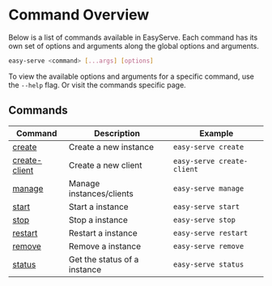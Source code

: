 # Command Overview

Below is a list of commands available in EasyServe. Each command has its own set of options and arguments along the global options and arguments.

```bash
easy-serve <command> [...args] [options]
```

To view the available options and arguments for a specific command, use the `--help` flag. Or visit the commands specific page.


## Commands

Command                                    | Description                  | Example
-------------------------------------------|------------------------------|---------------------------
[create](commands/create.md)               | Create a new instance        | `easy-serve create`
[create-client](commands/create-client.md) | Create a new client          | `easy-serve create-client`
[manage](commands/manage.md)               | Manage instances/clients     | `easy-serve manage`
[start](commands/start.md)                 | Start a instance             | `easy-serve start`
[stop](commands/stop.md)                   | Stop a instance              | `easy-serve stop`
[restart](commands/restart.md)             | Restart a instance           | `easy-serve restart`
[remove](commands/remove.md)               | Remove a instance            | `easy-serve remove`
[status](commands/status.md)               | Get the status of a instance | `easy-serve status`